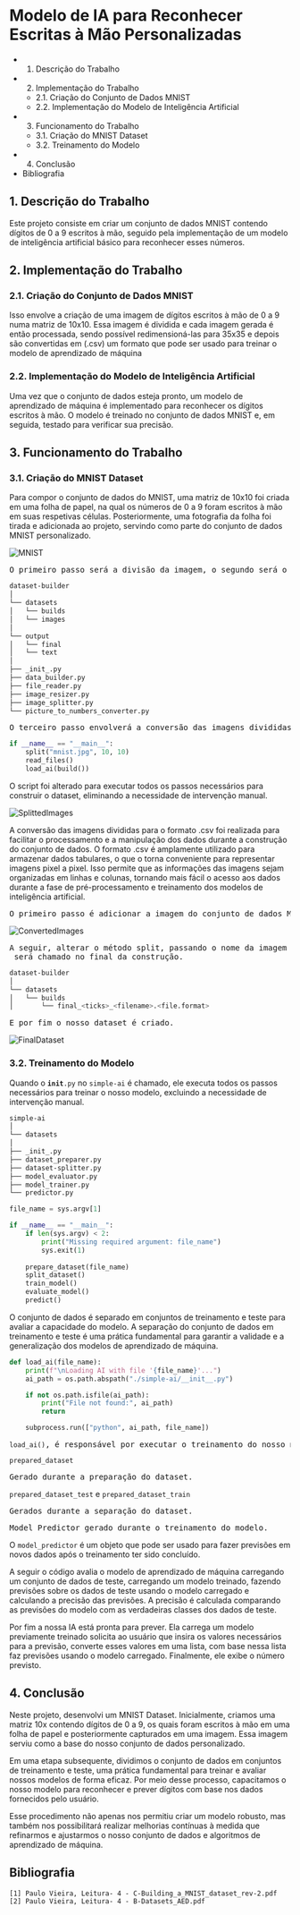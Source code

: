 # Modelo de IA para Reconhecer Escritas à Mão Personalizadas

- 1. Descrição do Trabalho
- 2. Implementação do Trabalho
   - 2.1. Criação do Conjunto de Dados MNIST
   - 2.2. Implementação do Modelo de Inteligência Artificial
- 3. Funcionamento do Trabalho
   - 3.1. Criação do MNIST Dataset
   - 3.2. Treinamento do Modelo
- 4. Conclusão
- Bibliografia

## 1. Descrição do Trabalho

Este projeto consiste em criar um conjunto de dados MNIST contendo dígitos de 0 a 9 escritos à mão, seguido pela implementação de um modelo de inteligência artificial básico para reconhecer esses números.

## 2. Implementação do Trabalho

### 2.1. Criação do Conjunto de Dados MNIST

Isso envolve a criação de uma imagem de dígitos escritos à mão de 0 a 9 numa matriz de 10x10. Essa imagem é dividida e cada imagem gerada é então processada, sendo possível redimensioná-las para 35x35 e depois são convertidas em (.csv) um formato que pode ser usado para treinar o modelo de aprendizado de máquina

### 2.2. Implementação do Modelo de Inteligência Artificial

Uma vez que o conjunto de dados esteja pronto, um modelo de aprendizado de máquina é implementado para reconhecer os dígitos escritos à mão. O modelo é treinado no conjunto de dados MNIST e, em seguida, testado para verificar sua precisão.

## 3. Funcionamento do Trabalho

### 3.1. Criação do MNIST Dataset

Para compor o conjunto de dados do MNIST, uma matriz de 10x10 foi criada em uma folha de papel, na qual os números de 0 a 9 foram escritos à mão em suas respetivas células. Posteriormente, uma fotografia da folha foi tirada e adicionada ao projeto, servindo como parte do conjunto de dados MNIST personalizado.

![MNIST](https://github.com/JMatoso/dst_1709243_2024/blob/main/project-images/mnist.jpg?raw=true)

<pre>O primeiro passo será a divisão da imagem, o segundo será o redimensionamento das imagens para 35x35 em blocos separando os números.</pre>

``` bash
dataset-builder
│
└── datasets
│   └── builds
│   └── images
│
└── output
│   └── final
│   └── text
│
├── _init_.py 
├── data_builder.py 
├── file_reader.py 
├── image_resizer.py 
├── image_splitter.py 
└── picture_to_numbers_converter.py 
```

<pre>O terceiro passo envolverá a conversão das imagens divididas em formato .csv, preparando-as para a construção do nosso conjunto de dados.</pre>

``` py
if __name__ == "__main__":
    split("mnist.jpg", 10, 10)
    read_files()
    load_ai(build())
```
O script foi alterado para executar todos os passos necessários para construir o dataset, eliminando a necessidade de intervenção manual.

![SplittedImages](https://github.com/JMatoso/dst_1709243_2024/blob/main/project-images/splitted-images.png?raw=true)

A conversão das imagens divididas para o formato .csv foi realizada para facilitar o processamento e a manipulação dos dados durante a construção do conjunto de dados. O formato .csv é amplamente utilizado para armazenar dados tabulares, o que o torna conveniente para representar imagens pixel a pixel. Isso permite que as informações das imagens sejam organizadas em linhas e colunas, tornando mais fácil o acesso aos dados durante a fase de pré-processamento e treinamento dos modelos de inteligência artificial.

<pre>O primeiro passo é adicionar a imagem do conjunto de dados MNIST na pasta images.</pre>

![ConvertedImages](https://github.com/JMatoso/dst_1709243_2024/blob/main/project-images/converted-images-csv.png?raw=true)

<pre>A seguir, alterar o método split, passando o nome da imagem e o formato. O método <code>load_ai()</code> será chamado no final da construção.</pre>

``` bash
dataset-builder
│
└── datasets
│   └── builds
│       └── final_<ticks>_<filename>.<file.format>
```

<pre>E por fim o nosso dataset é criado.</pre>

![FinalDataset](https://github.com/JMatoso/dst_1709243_2024/blob/main/project-images/final-dataset.png?raw=true)

### 3.2. Treinamento do Modelo

Quando o <code>__init__.py</code> no <code>simple-ai</code> é chamado, ele executa todos os passos necessários para treinar o nosso modelo, excluindo a necessidade de intervenção manual.

``` bash
simple-ai
│
└── datasets
│
├── _init_.py 
├── dataset_preparer.py 
├── dataset-splitter.py 
├── model_evaluator.py 
├── model_trainer.py 
└── predictor.py 
```

``` py
file_name = sys.argv[1]

if __name__ == "__main__":
    if len(sys.argv) < 2:
        print("Missing required argument: file_name")
        sys.exit(1)
    
    prepare_dataset(file_name)
    split_dataset()
    train_model()
    evaluate_model()
    predict()
```

O conjunto de dados é separado em conjuntos de treinamento e teste para avaliar a capacidade do modelo. A separação do conjunto de dados em treinamento e teste é uma prática fundamental para garantir a validade e a generalização dos modelos de aprendizado de máquina.

``` py
def load_ai(file_name):
    print(f"\nLoading AI with file '{file_name}'...")
    ai_path = os.path.abspath("./simple-ai/__init__.py")

    if not os.path.isfile(ai_path):
        print("File not found:", ai_path)
        return

    subprocess.run(["python", ai_path, file_name])
```

<pre><code>load_ai()</code>, é responsável por executar o treinamento do nosso modelo, é chamado tão logo termine a construção do dataset.</pre>

<code>prepared_dataset</code>

<pre>Gerado durante a preparação do dataset.</pre>

<code>prepared_dataset_test</code> e <code>prepared_dataset_train</code>

<pre>Gerados durante a separação do dataset.</pre>

<pre>Model Predictor gerado durante o treinamento do modelo.</pre>

O <code>model_predictor</code> é um objeto que pode ser usado para fazer previsões em novos
dados após o treinamento ter sido concluído.

A seguir o código avalia o modelo de aprendizado de máquina carregando um conjunto
de dados de teste, carregando um modelo treinado, fazendo previsões sobre os dados de
teste usando o modelo carregado e calculando a precisão das previsões. A precisão é
calculada comparando as previsões do modelo com as verdadeiras classes dos dados de
teste.

Por fim a nossa IA está pronta para prever. Ela carrega um modelo previamente treinado
solicita ao usuário que insira os valores necessários para a previsão, converte esses valores
em uma lista, com base nessa lista faz previsões usando o modelo carregado. Finalmente,
ele exibe o número previsto.

## 4. Conclusão

Neste projeto, desenvolvi um MNIST Dataset. Inicialmente, criamos uma matriz 10x
contendo dígitos de 0 a 9, os quais foram escritos à mão em uma folha de papel e
posteriormente capturados em uma imagem. Essa imagem serviu como a base do nosso
conjunto de dados personalizado.

Em uma etapa subsequente, dividimos o conjunto de dados em conjuntos de treinamento
e teste, uma prática fundamental para treinar e avaliar nossos modelos de forma eficaz. Por
meio desse processo, capacitamos o nosso modelo para reconhecer e prever dígitos com
base nos dados fornecidos pelo usuário.

Esse procedimento não apenas nos permitiu criar um modelo robusto, mas também nos
possibilitará realizar melhorias contínuas à medida que refinarmos e ajustarmos o nosso
conjunto de dados e algoritmos de aprendizado de máquina.

## Bibliografia

```
[1] Paulo Vieira, Leitura- 4 - C-Building_a_MNIST_dataset_rev-2.pdf
[2] Paulo Vieira, Leitura- 4 - B-Datasets_AED.pdf
```

